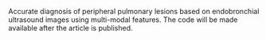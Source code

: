 Accurate diagnosis of peripheral pulmonary lesions based on endobronchial ultrasound images using multi-modal features. 
The code will be made available after the article is published.
